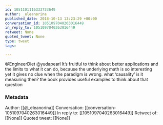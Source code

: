 ```yaml
---
id: 1051101116333723649
author: _eleanorina
published_date: 2018-10-13 13:23:29 +00:00
conversation_id: 1051097040263016449
in_reply_to: 1051097040263016449
retweet: None
quoted_tweet: None
type: tweet
tags:

---
```


@EngineerDiet @yudapearl It’s fruitful to think about better applications and the limits to what it can do, because the underlying math is so interesting yet it gives no clue when the paradigm is wrong. what ‘causality’ is it measuring then? 
the book provides useful examples to think about that question

### Metadata

Author: [[@_eleanorina]]
Conversation: [[conversation-1051097040263016449]]
In reply to: [[1051097040263016449]]
Retweet of: [[None]]
Quoted tweet: [[None]]
